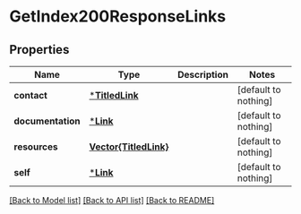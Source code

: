 # GetIndex200ResponseLinks


## Properties
Name | Type | Description | Notes
------------ | ------------- | ------------- | -------------
**contact** | [***TitledLink**](TitledLink.md) |  | [default to nothing]
**documentation** | [***Link**](Link.md) |  | [default to nothing]
**resources** | [**Vector{TitledLink}**](TitledLink.md) |  | [default to nothing]
**self** | [***Link**](Link.md) |  | [default to nothing]


[[Back to Model list]](../README.md#models) [[Back to API list]](../README.md#api-endpoints) [[Back to README]](../README.md)


